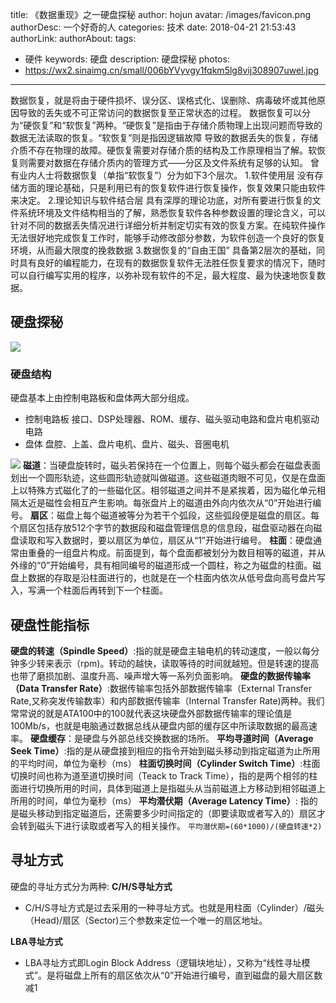 title: 《数据重现》之一硬盘探秘
author: hojun
avatar: /images/favicon.png
authorDesc: 一个好奇的人
categories: 技术
date: 2018-04-21 21:53:43
authorLink:
authorAbout:
tags:
 - 硬件
keywords: 硬盘
description: 硬盘探秘
photos:
 - https://wx2.sinaimg.cn/small/006bYVyvgy1fqkm5lg8vij308907uwel.jpg
---
数据恢复，就是将由于硬件损坏、误分区、误格式化、误删除、病毒破坏或其他原因导致的丢失或不可正常访问的数据恢复至正常状态的过程。
数据恢复可以分为“硬恢复”和“软恢复”两种。“硬恢复”是指由于存储介质物理上出现问题而导致的数据无法读取的恢复。“软恢复”则是指因逻辑故障 导致的数据丢失的恢复，存储介质不存在物理的故障。硬恢复需要对存储介质的结构及工作原理相当了解。软恢复则需要对数据在存储介质内的管理方式——分区及文件系统有足够的认知。
曾有业内人士将数据恢复（单指“软恢复”）分为如下3个层次。
1.软件使用层
没有存储方面的理论基础，只是利用已有的恢复软件进行恢复操作，恢复效果只能由软件来决定。
2.理论知识与软件结合层
具有深厚的理论功底，对所有要进行恢复的文件系统环境及文件结构相当的了解，熟悉恢复软件各种参数设置的理论含义，可以针对不同的数据丢失情况进行详细分析并制定切实有效的恢复方案。在纯软件操作无法很好地完成恢复工作时，能够手动修改部分参数，为软件创造一个良好的恢复环境，从而最大限度的挽救数据
3.数据恢复的“自由王国”
具备第2层次的基础，同时具有良好的编程能力，在现有的数据恢复软件无法胜任恢复要求的情况下，随时可以自行编写实用的程序，以弥补现有软件的不足，最大程度、最为快速地恢复数据。

## **硬盘探秘**
![](https://wx2.sinaimg.cn/large/006bYVyvgy1fqkm5lg8vij308907uwel.jpg)
### **硬盘结构**
硬盘基本上由控制电路板和盘体两大部分组成。

 - 控制电路板
       接口、DSP处理器、ROM、缓存、磁头驱动电路和盘片电机驱动电路
 - 盘体
       盘腔、上盖、盘片电机、盘片、磁头、音圈电机

![](https://wx3.sinaimg.cn/large/006bYVyvgy1fqkm5qpe5rj30b508omyq.jpg)
**磁道**：当硬盘旋转时，磁头若保持在一个位置上，则每个磁头都会在磁盘表面划出一个圆形轨迹，这些圆形轨迹就叫做磁道。这些磁道肉眼不可见，仅是在盘面上以特殊方式磁化了的一些磁化区。相邻磁道之间并不是紧挨着，因为磁化单元相隔太近是磁性会相互产生影响。每张盘片上的磁道由外向内依次从“0”开始进行编号。
**扇区**：磁盘上每个磁道被等分为若干个弧段，这些弧段便是磁盘的扇区。每个扇区包括存放512个字节的数据段和磁盘管理信息的信息段，磁盘驱动器在向磁盘读取和写入数据时，要以扇区为单位，扇区从“1”开始进行编号。
**柱面**：硬盘通常由重叠的一组盘片构成。前面提到，每个盘面都被划分为数目相等的磁道，并从外缘的“0”开始编号，具有相同编号的磁道形成一个圆柱，称之为磁盘的柱面。磁盘上数据的存取是沿柱面进行的，也就是在一个柱面内依次从低号盘向高号盘片写入，写满一个柱面后再转到下一个柱面。
## **硬盘性能指标**
**硬盘的转速（Spindle Speed）**:指的就是硬盘主轴电机的转动速度，一般以每分钟多少转来表示（rpm)。转动的越快，读取等待的时间就越短。但是转速的提高也带了磨损加剧、温度升高、噪声增大等一系列负面影响。
**硬盘的数据传输率（Data Transfer Rate）**:数据传输率包括外部数据传输率（External Transfer Rate,又称突发传输数率）和内部数据传输率（Internal Transfer Rate)两种。我们常常说的就是ATA100中的100就代表这块硬盘外部数据传输率的理论值是100Mb/s，也就是电脑通过数据总线从硬盘内部的缓存区中所读取数据的最高速率。
**硬盘缓存**：是硬盘与外部总线交换数据的场所。
**平均寻道时间（Average Seek Time）**:指的是从硬盘接到相应的指令开始到磁头移动到指定磁道为止所用的平均时间，单位为毫秒（ms）
**柱面切换时间（Cylinder Switch Time）**:柱面切换时间也称为道至道切换时间（Teack to Track Time），指的是两个相邻的柱面进行切换所用的时间，具体到磁道上是指磁头从当前磁道上方移动到相邻磁道上所用的时间，单位为毫秒（ms）
**平均潜伏期（Average Latency Time）**: 指的是磁头移动到指定磁道后，还需要多少时间指定的（即要读取或者写入的）扇区才会转到磁头下进行读取或者写入的相关操作。 `平均潜伏期=(60*1000)/(硬盘转速*2)`
## **寻址方式**
硬盘的寻址方式分为两种:
**C/H/S寻址方式**

 - C/H/S寻址方式是过去采用的一种寻址方式。也就是用柱面（Cylinder）/磁头（Head)/扇区（Sector)三个参数来定位一个唯一的扇区地址。

**LBA寻址方式**

 - LBA寻址方式即Login Block Address（逻辑块地址），又称为“线性寻址模式”。是将磁盘上所有的扇区依次从“0”开始进行编号，直到磁盘的最大扇区数减1